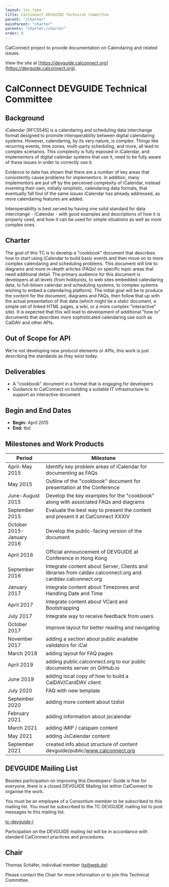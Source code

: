 ```yaml
---
layout: toc-type
title: CalConnect DEVGUIDE Technical Committee
parent: "/charter"
mainParent: "charter"
parents: "charter:/charter"
order: 8
---
```


CalConnect project to provide documentation on Calendaring and related issues.

View the site at [https://devguide.calconnect.org](https://devguide.calconnect.org).

# CalConnect DEVGUIDE Technical Committee

## Background

iCalendar [RFC5545] is a calendaring and scheduling data interchange format designed to promote interoperability between digital calendaring systems. However, calendaring, by its very nature, is complex. Things like recurring events, time zones, multi-party scheduling, and more, all lead to complex scenarios. This complexity is fully exposed in iCalendar, and implementors of digital calendar systems that use it, need to be fully aware of these issues in order to correctly use it.

Evidence to date has shown that there are a number of key areas that consistently cause problems for implementors. In addition, many implementors are put off by the perceived complexity of iCalendar, instead inventing their own, initially simplistic, calendaring data formats, that eventually fall foul of the same issues iCalendar has already addressed, as more calendaring features are added.

Interoperability is best served by having one solid standard for data interchange - iCalendar - with good examples and descriptions of how it is properly used, and how it can be used for simple situations as well as more complex ones.

## Charter

The goal of this TC is to develop a "cookbook" document that describes how to start using iCalendar to build basic events and then move on to more complex calendaring and scheduling problems. This document will link to diagrams and more in-depth articles (FAQs) on specific topic areas that need additional detail. The primary audience for this document is developers at all levels (from hobbyists, to web sites embedded calendaring data, to full-blown calendar and scheduling systems, to complex systems wishing to embed a calendaring platform). The initial goal will be to produce the content for the document, diagrams and FAQs, then follow that up with the actual presentation of that data (which might be a static document, a simple set of linked HTML pages, a wiki, or a more complex "interactive" site). It is expected that this will lead to development of additional "how to" documents that describes more sophisticated calendaring use such as CalDAV and other APIs.

## Out of Scope for API

We're not developing new protocol elements or APIs, this work is just describing the standards as they exist today.
 
## Deliverables

- A "cookbook" document in a format that is engaging for developers
- Guidance to CalConnect on building a suitable IT infrastructure to support an interactive document

## Begin and End Dates

* **Begin:** April 2015
* **End:** tbd

## Milestones and Work Products

| Period | Milestone |
| --- | --- |
| April-May 2015 |	Identify key problem areas of iCalendar for documenting as FAQs|
|May 2015 |	Outline of the "cookbook" document for presentation at the Conference|
|June-August 2015 |	Develop the key examples for the "cookbook" along with associated FAQs and diagrams|
|September 2015 |	Evaluate the best way to present the content and present it at CalConnect XXXIV|
|October 2015-January 2016 |	Develop the public-facing version of the document|
|April 2016 | Official announcement of DEVGUIDE at Conference in Hong Kong|
|September 2016|Integrate content about Server, Clients and libraries from caldav.calconnect.org and carddav.calconnect.org|
|January 2017 | Integrate content about Timezones and Handling Date and Time|
|April 2017| Integrate content about VCard and Bootstrapping |
|July 2017 | Integrate way to receive feedback from users |
| October 2017 | improve layout for better reading and navigating |
| November 2017 | adding a section about public available validators for iCal |
| March 2018 | adding layout for FAQ pages |
| April 2019 | adding public.calconnect.org to our public documents server on GitHub.io |
| June 2019 | adding local copy of how to build a CalDAV/CardDAV client |
| July 2020 | FAQ with new template |
| September 2020 | adding more content about tzdist |
| February 2021 | adding information about jscalendar |
| March 2021 | adding iMIP / calspam content |
| May 2021 | adding JsCalendar content |
| September 2021 | created info about structure of content devguide/public/www.calconnect.org |

## DEVGUIDE Mailing List

Besides participation on improving this Developers' Guide is free for everyone, there is a closed DEVGUIDE Mailing list within CalConnect to organise the work.

You must be an employee of a Consortium member to be subscribed to this mailing list.
You must be subscribed to the TC DEVGUIDE mailing list to post messages to this mailing list.

[tc-devguide-l](mailto:tc-devguide-l@lists.calconnect.org)

Participation on the DEVGUIDE mailing list will be in accordance with standard CalConnect practices and procedures.

## Chair 

Thomas Schäfer, individual member ([ts@web.de](mailto:ts@web.de))

Please contact the Chair for more information or to join this Technical Committee.
